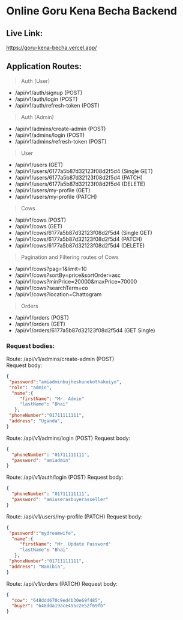 # Online Goru Kena Becha Backend

## Live Link:

https://goru-kena-becha.vercel.app/

## Application Routes:

> Auth (User)

- /api/v1/auth/signup (POST)
- /api/v1/auth/login (POST)
- /api/v1/auth/refresh-token (POST)

> Auth (Admin)

- /api/v1/admins/create-admin (POST)
- /api/v1/admins/login (POST)
- /api/v1/admins/refresh-token (POST)

> User

- /api/v1/users (GET)
- /api/v1/users/6177a5b87d32123f08d2f5d4 (Single GET)
- /api/v1/users/6177a5b87d32123f08d2f5d4 (PATCH)
- /api/v1/users/6177a5b87d32123f08d2f5d4 (DELETE)
- /api/v1/users/my-profile (GET)
- /api/v1/users/my-profile (PATCH)

> Cows

- /api/v1/cows (POST)
- /api/v1/cows (GET)
- /api/v1/cows/6177a5b87d32123f08d2f5d4 (Single GET)
- /api/v1/cows/6177a5b87d32123f08d2f5d4 (PATCH)
- /api/v1/cows/6177a5b87d32123f08d2f5d4 (DELETE)

> Pagination and Filtering routes of Cows

- /api/v1/cows?pag=1&limit=10
- /api/v1/cows?sortBy=price&sortOrder=asc
- /api/v1/cows?minPrice=20000&maxPrice=70000
- /api/v1/cows?searchTerm=co
- /api/v1/cows?location=Chattogram

> Orders

- /api/v1/orders (POST)
- /api/v1/orders (GET)
- /api/v1/orders/6177a5b87d32123f08d2f5d4 (GET Single)

### Request bodies:

Route: /api/v1/admins/create-admin (POST)  
Request body:

```json
{
 "password":"amiadminbujheshunekothakoiyo",
 "role": "admin",
  "name":{
     "firstName": "Mr. Admin"
     "lastName": "Bhai"
   },
 "phoneNumber":"01711111111",
 "address": "Uganda",
}
```

Route: /api/v1/admins/login (POST)
Request body:

```json
{
  "phoneNumber": "01711111111",
  "password": "amiadmin"
}
```

Route: /api/v1/auth/login (POST)
Request body:

```json
{
  "phoneNumber": "01711111111",
  "password": "amiuserasbuyerasseller"
}
```

Route: /api/v1/users/my-profile (PATCH)
Request body:

```json
{
 "password":"mydreamwife",
  "name":{
     "firstName": "Mr. Update Password"
     "lastName": "Bhai"
   },
 "phoneNumber":"01711111111",
 "address": "Namibia",
}
```

Route: /api/v1/orders (PATCH)
Request body:

```json
{
  "cow": "648ddd670c9ed4b30e69f485",
  "buyer": "648dda19ace455c2e52f69fb"
}
```
